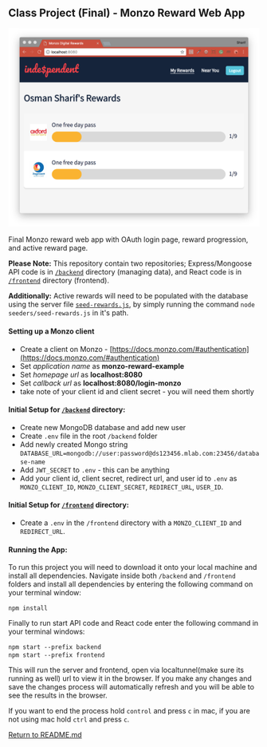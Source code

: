 ## Class Project (Final) - Monzo Reward Web App

![Reward](./Flow3_Reward.png)

Final Monzo reward web app with OAuth login page, reward progression, and active reward page.

<b>Please Note:</b>
This repository contain two repositories; Express/Mongoose API code is in [`/backend`](./digi-reward-back/) directory (managing data), and React code is in [`/frontend`](./digi-reward-front/) directory (frontend).

<b>Additionally:</b>
Active rewards will need to be populated with the database using the server file [`seed-rewards.js`](./digi-reward-back/seeders/seed-rewards.js), by simply running the command `node seeders/seed-rewards.js` in it's path.

#### Setting up a Monzo client
- Create a client on Monzo - [https://docs.monzo.com/#authentication](https://docs.monzo.com/#authentication)
- Set *application name* as **monzo-reward-example**
- Set *homepage url* as **localhost:8080**
- Set *callback url* as **localhost:8080/login-monzo**
- take note of your client id and client secret - you will need them shortly

#### Initial Setup for [`/backend`](https://github.com/SharifCoding/digi-reward-back) directory:
- Create new MongoDB database and add new user
- Create `.env` file in the root `/backend` folder
- Add newly created Mongo string `DATABASE_URL=mongodb://user:password@ds123456.mlab.com:23456/database-name`
- Add `JWT_SECRET` to `.env` - this can be anything
- Add your client id, client secret, redirect url, and user id to `.env` as `MONZO_CLIENT_ID`, `MONZO_CLIENT_SECRET`, `REDIRECT_URL`, `USER_ID`.

#### Initial Setup for [`/frontend`](https://github.com/SharifCoding/digi-reward-front) directory:
- Create a `.env` in the `/frontend` directory with a `MONZO_CLIENT_ID` and `REDIRECT_URL`.

#### Running the App:
To run this project you will need to download it onto your local machine and install all dependencies.
Navigate inside both `/backend` and `/frontend` folders and install all dependencies by entering the following command on your terminal window:
```
npm install
```
Finally to run start API code and React code enter the following command in your terminal windows:
```
npm start --prefix backend
npm start --prefix frontend
```
This will run the server and frontend, open via localtunnel(make sure its running as well) url to view it in the browser. If you make any changes and save the changes process will automatically refresh and you will be able to see the results in the browser.

If you want to end the process hold `control` and press `c` in mac, if you are not using mac hold `ctrl` and press `c`.

[Return to README.md](../README.md)
